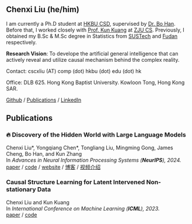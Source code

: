 ## Chenxi Liu (he/him)

I am currently a Ph.D student at [HKBU CSD](https://www.comp.hkbu.edu.hk), supervised by [Dr. Bo Han](https://bhanml.github.io/). Before that, I worked closely with [Prof. Kun Kuang](https://kunkuang.github.io/) at [ZJU CS](http://www.cs.zju.edu.cn/). Previously, I obtained my B.Sc & M.Sc degree in Statistics from [SUSTech](https://stat-ds.sustech.edu.cn/?lang=en-us) and [Fudan](https://math.fudan.edu.cn/mathen/main.htm) respectively.

**Research Vision**: To develope the artificial general intelligence that can actively reveal and utilize causal mechanism behind the complex reality.

Contact: cscxliu (AT) comp (dot) hkbu (dot) edu (dot) hk

Office: DLB 625. Hong Kong Baptist University. Kowloon Tong, Hong Kong SAR. 

[Github](https://github.com/chxliou) / [Publications](https://scholar.google.com/citations?user=cIGI2jAAAAAJ) / [LinkedIn](https://www.linkedin.com/in/chenxi-liu-b79170147/)

## Publications


### 🔥 Discovery of the Hidden World with Large Language Models
Chenxi Liu*, Yongqiang Chen*, Tongliang Liu, Mingming Gong, James Cheng, Bo Han, and Kun Zhang <br>
In <i>Advances in Neural Information Processing Systems (<b>NeurIPS</b>), 2024.</i> <br>
[paper](https://arxiv.org/abs/2402.03941) / [code](https://github.com/tmlr-group/CausalCOAT) / [website](https://causalcoat.github.io/) / [博客](https://mp.weixin.qq.com/s/Lt2VlHiMiHUlo8hewFJqjQ) / [视频介绍](https://www.bilibili.com/video/BV1vaUNYTEr3/?share_source=copy_web&vd_source=5460ce07d59a3de60388d68621af7f5c&t=3789)

### Causal Structure Learning for Latent Intervened Non-stationary Data
Chenxi Liu and Kun Kuang <br>
In <i>International Conference on Machine Learning (<b>ICML</b>), 2023.</i> <br>
[paper](https://proceedings.mlr.press/v202/liu23t) / [code](https://github.com/chxliou/LIN2023)

